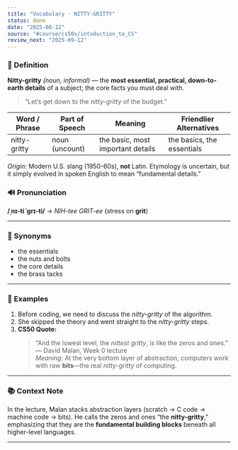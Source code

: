 ```yaml
---
title: "Vocabulary · NITTY-GRITTY"
status: done
date: "2025-08-12"
source: "#course/cs50x/intoduction_to_CS"
review_next: "2025-09-12"
---
```


### 📖 Definition  
**Nitty-gritty** *(noun, informal)* — the **most essential, practical, down-to-earth details** of a subject; the core facts you must deal with.

> “Let’s get down to the *nitty-gritty* of the budget.”

| Word / Phrase | Part of Speech | Meaning                                   | Friendlier Alternatives   |
|---------------|---------------|-------------------------------------------|---------------------------|
| nitty-gritty  | noun (uncount) | the basic, most important details         | the basics, the essentials|

*Origin:* Modern U.S. slang (1950-60s), **not** Latin. Etymology is uncertain, but it simply evolved in spoken English to mean “fundamental details.”

### 🔊 Pronunciation  
**/ˌnɪ-ti ˈɡrɪ-ti/** → *NIH-tee GRIT-ee* (stress on **grit**)

---

### 🟰 Synonyms  

- the essentials  
- the nuts and bolts  
- the core details  
- the brass tacks  

---

### 📝 Examples  

1. Before coding, we need to discuss the *nitty-gritty* of the algorithm.  
2. She skipped the theory and went straight to the *nitty-gritty* steps.  
3. **CS50 Quote:**  
   > “And the lowest level, the *nittest gritty*, is like the zeros and ones.”  
   — David Malan, Week 0 lecture  
   *Meaning:* At the very bottom layer of abstraction, computers work with raw **bits**—the real *nitty-gritty* of computing.

---

### 📚 Context Note  

In the lecture, Malan stacks abstraction layers (scratch → C code → machine code → bits). He calls the zeros and ones “the **nitty-gritty**,” emphasizing that they are the **fundamental building blocks** beneath all higher-level languages.

---
